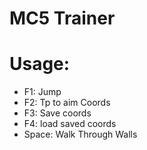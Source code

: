 # MC5 Trainer
# Usage:
- F1: Jump
- F2: Tp to aim Coords
- F3: Save coords
- F4: load saved coords
- Space: Walk Through Walls
